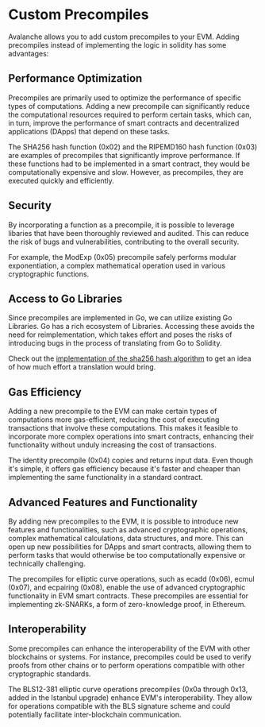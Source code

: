 # Custom Precompiles

Avalanche allows you to add custom precompiles to your EVM. Adding precompiles instead of
implementing the logic in solidity has some advantages:

## Performance Optimization

Precompiles are primarily used to optimize the performance of specific types of computations. Adding
a new precompile can significantly reduce the computational resources required to perform certain
tasks, which can, in turn, improve the performance of smart contracts and decentralized applications
(DApps) that depend on these tasks.

The SHA256 hash function (0x02) and the RIPEMD160 hash function (0x03) are examples of precompiles
that significantly improve performance. If these functions had to be implemented in a smart
contract, they would be computationally expensive and slow. However, as precompiles, they are
executed quickly and efficiently.

## Security

By incorporating a function as a precompile, it is possible to leverage libaries that have been
thoroughly reviewed and audited. This can reduce the risk of bugs and vulnerabilities, contributing
to the overall security.

For example, the ModExp (0x05) precompile safely performs modular exponentiation, a complex
mathematical operation used in various cryptographic functions.

## Access to Go Libraries

Since precompiles are implemented in Go, we can utilize existing Go Libraries. Go has a rich
ecosystem of Libraries. Accessing these avoids the need for reimplementation, which takes effort and
poses the risks of introducing bugs in the process of translating from Go to Solidity.

Check out the [implementation of the sha256 hash
algorithm](https://cs.opensource.google/go/go/+/refs/tags/go1.20.5:src/crypto/sha256/sha256.go) to
get an idea of how much effort a translation would bring.

## Gas Efficiency

Adding a new precompile to the EVM can make certain types of computations more gas-efficient,
reducing the cost of executing transactions that involve these computations. This makes it feasible
to incorporate more complex operations into smart contracts, enhancing their functionality without
unduly increasing the cost of transactions.

The identity precompile (0x04) copies and returns input data. Even though it's simple, it offers gas
efficiency because it's faster and cheaper than implementing the same functionality in a standard
contract.

## Advanced Features and Functionality

By adding new precompiles to the EVM, it is possible to introduce new features and functionalities,
such as advanced cryptographic operations, complex mathematical calculations, data structures, and
more. This can open up new possibilities for DApps and smart contracts, allowing them to perform
tasks that would otherwise be too computationally expensive or technically challenging.

The precompiles for elliptic curve operations, such as ecadd (0x06), ecmul (0x07), and ecpairing
(0x08), enable the use of advanced cryptographic functionality in EVM smart contracts. These
precompiles are essential for implementing zk-SNARKs, a form of zero-knowledge proof, in Ethereum.

## Interoperability

Some precompiles can enhance the interoperability of the EVM with other blockchains or systems. For
instance, precompiles could be used to verify proofs from other chains or to perform operations
compatible with other cryptographic standards.

The BLS12-381 elliptic curve operations precompiles (0x0a through 0x13, added in the Istanbul
upgrade) enhance EVM's interoperability. They allow for operations compatible with the BLS signature
scheme and could potentially facilitate inter-blockchain communication.
